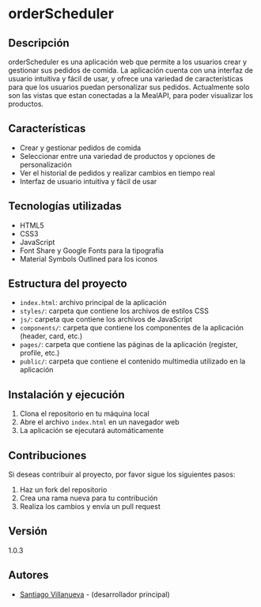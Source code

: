 # orderScheduler

## Descripción

orderScheduler es una aplicación web que permite a los usuarios crear y gestionar sus pedidos de comida. La aplicación cuenta con una interfaz de usuario intuitiva y fácil de usar, y ofrece una variedad de características para que los usuarios puedan personalizar sus pedidos.
Actualmente solo son las vistas que estan conectadas a la MealAPI, para poder visualizar los productos.

## Características

* Crear y gestionar pedidos de comida
* Seleccionar entre una variedad de productos y opciones de personalización
* Ver el historial de pedidos y realizar cambios en tiempo real
* Interfaz de usuario intuitiva y fácil de usar

## Tecnologías utilizadas

* HTML5
* CSS3
* JavaScript
* Font Share y Google Fonts para la tipografía
* Material Symbols Outlined para los iconos

## Estructura del proyecto

* `index.html`: archivo principal de la aplicación
* `styles/`: carpeta que contiene los archivos de estilos CSS
* `js/`: carpeta que contiene los archivos de JavaScript
* `components/`: carpeta que contiene los componentes de la aplicación (header, card, etc.)
* `pages/`: carpeta que contiene las páginas de la aplicación (register, profile, etc.)
* `public/`: carpeta que contiene el contenido multimedia utilizado en la aplicación

## Instalación y ejecución

1. Clona el repositorio en tu máquina local
2. Abre el archivo `index.html` en un navegador web
3. La aplicación se ejecutará automáticamente

## Contribuciones

Si deseas contribuir al proyecto, por favor sigue los siguientes pasos:

1. Haz un fork del repositorio
2. Crea una rama nueva para tu contribución
3. Realiza los cambios y envía un pull request

## Versión
1.0.3

## Autores

* [Santiago Villanueva](https://github.com/savillanuevaGH) - (desarrollador principal)

